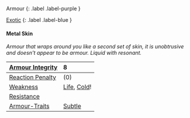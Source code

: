 
Armour
{: .label .label-purple }

[Exotic](Game/Designing-Armour#Exotic)
{: .label .label-blue }

#### Metal Skin
*Armour that wraps around you like a second set of skin, it is unobtrusive and doesn't appear to be armour. Liquid with resonant.*

| [Armour Integrity](Game/Core/Armour#Armour%20Integrity)    | 8                                                             |
| :--------------------------------------------------------- | :------------------------------------------------------------ |
| [Reaction Penalty](Game/Core/Armour#Reaction%20Penalty)          | (0)                                                           |
| [Weakness](Game/Core/Armour#Weakness%20and%20Resistance)   | [Life](Game/Core/Injury#Life), [Cold](Game/Core/Injury#Cold)! |
| [Resistance](Game/Core/Armour#Weakness%20and%20Resistance) |                                                               |
| [Armour-Traits](Game/Core/Armour-Traits)                   | [Subtle](Game/Core/Blocks/Subtle)                             |

